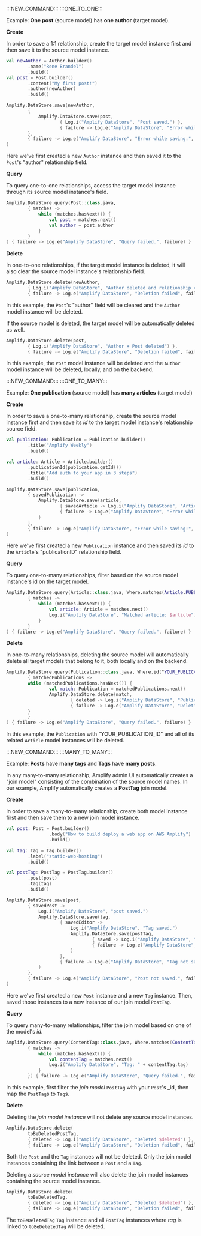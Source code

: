 :::NEW_COMMAND:::
:::ONE_TO_ONE:::

Example: **One post** (source model) has **one author** (target model).

**Create**

In order to save a 1:1 relationship, create the target model instance first and then save it to the source model instance.

```kt
val newAuthor = Author.builder()
        .name("Rene Brandel")
        .build()
val post = Post.builder()
        .content("My first post!")
        .author(newAuthor)
        .build()

Amplify.DataStore.save(newAuthor,
        {
            Amplify.DataStore.save(post,
                    { Log.i("Amplify DataStore", "Post saved.") },
                    { failure -> Log.e("Amplify DataStore", "Error while saving:", failure) })
        },
        { failure -> Log.e("Amplify DataStore", "Error while saving:", failure) }
)
```
Here we've first created a new `Author` instance and then saved it to the `Post`'s "author" relationship field.

**Query**

To query one-to-one relationships, access the target model instance through its source model instance's field.

```kt
Amplify.DataStore.query(Post::class.java,
        { matches ->
            while (matches.hasNext()) {
                val post = matches.next()
                val author = post.author
            }
        }
) { failure -> Log.e("Amplify DataStore", "Query failed.", failure) }
```

**Delete**

In one-to-one relationships, if the target model instance is deleted, it will also clear the source model instance's relationship field.

```kt
Amplify.DataStore.delete(newAuthor,
        { Log.i("Amplify DataStore", "Author deleted and relationship cleared on Post") },
        { failure -> Log.e("Amplify DataStore", "Deletion failed", failure) })
```

In this example, the `Post`'s "author" field will be cleared and the `Author` model instance will be deleted.

If the source model is deleted, the target model will be automatically deleted as well.  

```kt
Amplify.DataStore.delete(post,
        { Log.i("Amplify DataStore", "Author + Post deleted") },
        { failure -> Log.e("Amplify DataStore", "Deletion failed", failure) })
```

In this example, the `Post` model instance will be deleted and the `Author` model instance will be deleted, locally, and on the backend.

:::NEW_COMMAND:::
:::ONE_TO_MANY:::

Example: **One publication** (source model) has **many articles** (target model)

**Create**

In order to save a one-to-many relationship, create the source model instance first and then save its _id_ to the target model instance's relationship source field.

```kt
val publication: Publication = Publication.builder()
        .title("Amplify Weekly")
        .build()

val article: Article = Article.builder()
        .publicationId(publication.getId())
        .title("Add auth to your app in 3 steps")
        .build()

Amplify.DataStore.save(publication,
        { savedPublication ->
            Amplify.DataStore.save(article,
                    { savedArticle -> Log.i("Amplify DataStore", "Article saved. $savedArticle") },
                    { failure -> Log.e("Amplify DataStore", "Error while saving:", failure) }
            )
        },
        { failure -> Log.e("Amplify DataStore", "Error while saving:", failure) }
)
```
Here we've first created a new `Publication` instance and then saved its _id_ to the `Article`'s "publicationID" relationship field.

**Query**

To query one-to-many relationships, filter based on the source model instance's id on the target model.

```kt
Amplify.DataStore.query(Article::class.java, Where.matches(Article.PUBLICATION_ID.eq("YOUR_PUBLICATION_ID")),
        { matches ->
            while (matches.hasNext()) {
                val article: Article = matches.next()
                Log.i("Amplify DataStore", "Matched article: $article")
            }
        }
) { failure -> Log.e("Amplify DataStore", "Query failed.", failure) }
```

**Delete**

In one-to-many relationships, deleting the source model will automatically delete all target models that belong to it, both locally and on the backend.

```kt
Amplify.DataStore.query(Publication::class.java, Where.id("YOUR_PUBLICATION_ID"),
        { matchedPublications ->
        while (matchedPublications.hasNext()) {
                val match: Publication = matchedPublications.next()
                Amplify.DataStore.delete(match,
                        { deleted -> Log.i("Amplify DataStore", "Publication and all related Article instances deleted") },
                        { failure -> Log.e("Amplify DataStore", "Deletion failed.", failure) })
        }
        }
) { failure -> Log.e("Amplify DataStore", "Query failed.", failure) }
```

In this example, the `Publication` with "YOUR_PUBLICATION_ID" and all of its related `Article` model instances will be deleted.

:::NEW_COMMAND:::
:::MANY_TO_MANY:::

Example: **Posts** have **many tags** and **Tags** have **many posts**. 

In any many-to-many relationship, Amplify admin UI automatically creates a "join model" consisting of the combination of the source model names. In our example, Amplify automatically creates a **PostTag** join model.

**Create**

In order to save a many-to-many relationship, create both model instance first and then save them to a new join model instance.

```kt
val post: Post = Post.builder()
                .body("How to build deploy a web app on AWS Amplify")
                .build()

val tag: Tag = Tag.builder()
        .label("static-web-hosting")
        .build()

val postTag: PostTag = PostTag.builder()
        .post(post)
        .tag(tag)
        .build()

Amplify.DataStore.save(post,
        { savedPost ->
            Log.i("Amplify DataStore", "post saved.")
            Amplify.DataStore.save(tag,
                    { savedEditor ->
                        Log.i("Amplify DataStore", "Tag saved.")
                        Amplify.DataStore.save(postTag,
                                { saved -> Log.i("Amplify DataStore", "PostTag saved.") },
                                { failure -> Log.e("Amplify DataStore", "PostTag not saved.", failure) }
                        )
                    },
                    { failure -> Log.e("Amplify DataStore", "Tag not saved.", failure) }
            )
        },
        { failure -> Log.e("Amplify DataStore", "Post not saved.", failure) }
)
```

Here we've first created a new `Post` instance and a new `Tag` instance. Then, saved those instances to a new instance of our join model `PostTag`.

**Query**

To query many-to-many relationships, filter the join model based on one of the model's _id_.

```kt
Amplify.DataStore.query(ContentTag::class.java, Where.matches(ContentTag.CONTENT.eq("YOUR_CONTENT_ID")),
        { matches ->
            while (matches.hasNext()) {
                val contentTag = matches.next()
                Log.i("Amplify DataStore", "Tag: " + contentTag.tag)
            }
        }) { failure -> Log.e("Amplify DataStore", "Query failed.", failure)}
```

In this example, first filter the _join model_ `PostTag` with your `Post`'s _id, then map the `PostTag`s to `Tag`s.

**Delete**

Deleting the _join model instance_ will not delete any source model instances.

```kt
Amplify.DataStore.delete(
        toBeDeletedPostTag,
        { deleted -> Log.i("Amplify DataStore", "Deleted $deleted") },
        { failure -> Log.e("Amplify DataStore", "Deletion failed", failure) })
```
Both the `Post` and the `Tag` instances will not be deleted. Only the join model instances containing the link between a `Post` and a `Tag`.  

Deleting a _source model instance_ will also delete the join model instances containing the source model instance.
```kt
Amplify.DataStore.delete(
        toBeDeletedTag,
        { deleted -> Log.i("Amplify DataStore", "Deleted $deleted") },
        { failure -> Log.e("Amplify DataStore", "Deletion failed", failure) })
```
The `toBeDeletedTag` `Tag` instance and all `PostTag` instances where _tag_ is linked to `toBeDeletedTag` will be deleted.
